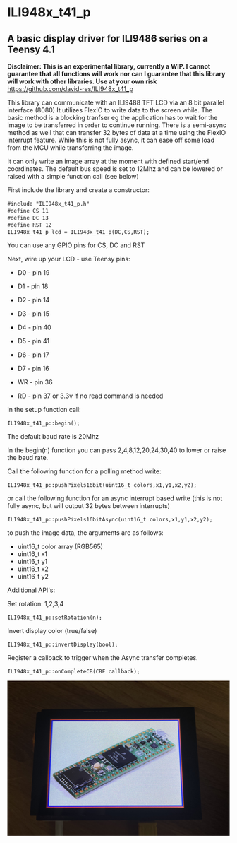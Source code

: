 # ILI948x_t41_p
## A basic display driver for ILI9486 series on a Teensy 4.1

**Disclaimer: This is an experimental library, currently a WIP. I cannot guarantee that all functions will work nor can I guarantee that this library will work with other libraries. Use at your own risk**  
https://github.com/david-res/ILI948x_t41_p

This library can communicate with an ILI9488 TFT LCD via an 8 bit parallel interface (8080)
It utilizes FlexIO  to write data to the screen while. 
The basic method is a blocking tranfser eg the application has to wait for the image to be transferred in order to continue running.
There is a semi-async method as well that can transfer 32 bytes of data at a time using the FlexIO interrupt feature. While this is not fully async, it can ease off some load from the MCU while transferring the image.

It can only write an image array at the moment with defined start/end coordinates.
The default bus speed is set to 12Mhz and can be lowered or raised with a simple function call (see below)

First include the library and create a constructor:
```
#include "ILI948x_t41_p.h"
#define CS 11
#define DC 13
#define RST 12
ILI948x_t41_p lcd = ILI948x_t41_p(DC,CS,RST);
```
You can use any GPIO pins for CS, DC and RST

Next, wire up your LCD - use Teensy pins:
* D0 - pin 19
* D1 - pin 18
* D2 - pin 14
* D3 - pin 15
* D4 - pin 40
* D5 - pin 41
* D6 - pin 17
* D7 - pin 16

* WR - pin 36
* RD - pin 37 or 3.3v if no read command is needed
   


in the setup function call:
```
ILI948x_t41_p::begin();
```
The default baud rate is 20Mhz

In the begin(n) function you can pass 2,4,8,12,20,24,30,40 to lower or raise the baud rate.


Call the following function for a polling method write:
```
ILI948x_t41_p::pushPixels16bit(uint16_t colors,x1,y1,x2,y2);
```
or call the following function for an async interrupt based write (this is not fully async, but will output 32 bytes between interrupts)
```
ILI948x_t41_p::pushPixels16bitAsync(uint16_t colors,x1,y1,x2,y2);
```
to push the image data, the arguments are as follows:
* uint16_t color array (RGB565)
* uint16_t x1
* uint16_t y1
* uint16_t x2
* uint16_t y2

Additional API's:


Set rotation: 1,2,3,4
```
ILI948x_t41_p::setRotation(n);
```

Invert display color (true/false)
```
ILI948x_t41_p::invertDisplay(bool);
```

Register a callback to trigger when the Async transfer completes.
```
ILI948x_t41_p::onCompleteCB(CBF callback);
```
![Image of TFT with Teensy 4.1 image](https://github.com/david-res/ILI948x_t41_p/blob/main/teensy41_flexio_example.jpg)

